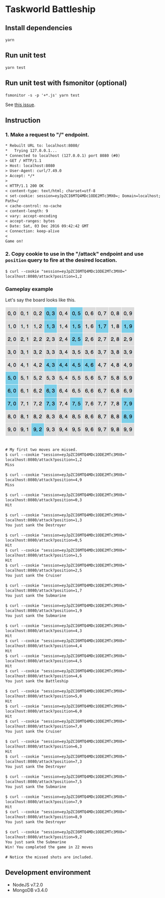 # Taskworld Battleship


## Install dependencies

```
yarn
```

## Run unit test
```
yarn test
```

## Run unit test with fsmonitor (optional)
```
fsmonitor -s -p '+*.js' yarn test
```
See [this issue](https://github.com/hapijs/lab/issues/73).

## Instruction

### 1. Make a request to "/" endpoint.

```
* Rebuilt URL to: localhost:8080/
*   Trying 127.0.0.1...
* Connected to localhost (127.0.0.1) port 8080 (#0)
> GET / HTTP/1.1
> Host: localhost:8080
> User-Agent: curl/7.49.0
> Accept: */*
>
< HTTP/1.1 200 OK
< content-type: text/html; charset=utf-8
< set-cookie: session=eyJpZCI6MTQ4MDc1ODE2MTc3MX0=; Domain=localhost; Path=/
< cache-control: no-cache
< content-length: 9
< vary: accept-encoding
< accept-ranges: bytes
< Date: Sat, 03 Dec 2016 09:42:42 GMT
< Connection: keep-alive
<
Game on!
```

### 2. Copy cookie to use in the "/attack" endpoint and use `position` query to fire at the desired location.

```
$ curl --cookie "session=eyJpZCI6MTQ4MDc1ODE2MTc3MX0=" localhost:8080/attack?position=1,2
```

### Gameplay example

Let's say the board looks like this.

![example-board.png](example-board.png)

```

# My first two moves are missed.
$ curl --cookie "session=eyJpZCI6MTQ4MDc1ODE2MTc3MX0=" localhost:8080/attack?position=1,2
Miss

$ curl --cookie "session=eyJpZCI6MTQ4MDc1ODE2MTc3MX0=" localhost:8080/attack?position=4,9
Miss

$ curl --cookie "session=eyJpZCI6MTQ4MDc1ODE2MTc3MX0=" localhost:8080/attack?position=0,3
Hit

$ curl --cookie "session=eyJpZCI6MTQ4MDc1ODE2MTc3MX0=" localhost:8080/attack?position=1,3
You just sank the Destroyer

$ curl --cookie "session=eyJpZCI6MTQ4MDc1ODE2MTc3MX0=" localhost:8080/attack?position=0,5
Hit
$ curl --cookie "session=eyJpZCI6MTQ4MDc1ODE2MTc3MX0=" localhost:8080/attack?position=1,5
Hit
$ curl --cookie "session=eyJpZCI6MTQ4MDc1ODE2MTc3MX0=" localhost:8080/attack?position=2,5
You just sank the Cruiser

$ curl --cookie "session=eyJpZCI6MTQ4MDc1ODE2MTc3MX0=" localhost:8080/attack?position=1,7
You just sank the Submarine

$ curl --cookie "session=eyJpZCI6MTQ4MDc1ODE2MTc3MX0=" localhost:8080/attack?position=1,9
You just sank the Submarine

$ curl --cookie "session=eyJpZCI6MTQ4MDc1ODE2MTc3MX0=" localhost:8080/attack?position=4,3
Hit
$ curl --cookie "session=eyJpZCI6MTQ4MDc1ODE2MTc3MX0=" localhost:8080/attack?position=4,4
Hit
$ curl --cookie "session=eyJpZCI6MTQ4MDc1ODE2MTc3MX0=" localhost:8080/attack?position=4,5
Hit
$ curl --cookie "session=eyJpZCI6MTQ4MDc1ODE2MTc3MX0=" localhost:8080/attack?position=4,6
You just sank the Battleship

$ curl --cookie "session=eyJpZCI6MTQ4MDc1ODE2MTc3MX0=" localhost:8080/attack?position=5,0
Hit
$ curl --cookie "session=eyJpZCI6MTQ4MDc1ODE2MTc3MX0=" localhost:8080/attack?position=6,0
Hit
$ curl --cookie "session=eyJpZCI6MTQ4MDc1ODE2MTc3MX0=" localhost:8080/attack?position=7,0
You just sank the Cruiser

$ curl --cookie "session=eyJpZCI6MTQ4MDc1ODE2MTc3MX0=" localhost:8080/attack?position=6,3
Hit
$ curl --cookie "session=eyJpZCI6MTQ4MDc1ODE2MTc3MX0=" localhost:8080/attack?position=7,3
You just sank the Destroyer

$ curl --cookie "session=eyJpZCI6MTQ4MDc1ODE2MTc3MX0=" localhost:8080/attack?position=7,5
You just sank the Submarine

$ curl --cookie "session=eyJpZCI6MTQ4MDc1ODE2MTc3MX0=" localhost:8080/attack?position=7,9
Hit
$ curl --cookie "session=eyJpZCI6MTQ4MDc1ODE2MTc3MX0=" localhost:8080/attack?position=8,9
You just sank the Destroyer

$ curl --cookie "session=eyJpZCI6MTQ4MDc1ODE2MTc3MX0=" localhost:8080/attack?position=9,2
You just sank the Submarine
Win! You completed the game in 22 moves

# Notice the missed shots are included.

```


## Development environment

- NodeJS v7.2.0
- MongoDB v3.4.0
